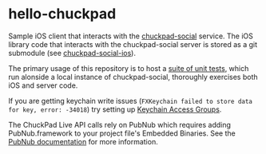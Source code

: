# hello-chuckpad

Sample iOS client that interacts with the [chuckpad-social][1] service. 
The iOS library code that interacts with the chuckpad-social server is stored as a git submodule (see [chuckpad-social-ios][2]).

The primary usage of this repository is to host a [suite of unit tests][4], which run alonside a local instance of chuckpad-social, thoroughly exercises both iOS and server code.

If you are getting keychain write issues (`FXKeychain failed to store data for key, error: -34018`) try setting up [Keychain Access Groups][3].

The ChuckPad Live API calls rely on PubNub which requires adding PubNub.framework to your project file's Embedded Binaries. See the [PubNub documentation][5] for more information.

[1]: https://github.com/markcerqueira/chuckpad-social
[2]: https://github.com/markcerqueira/chuckpad-social-ios
[3]: http://stackoverflow.com/a/38543243
[4]: https://github.com/markcerqueira/hello-chuckpad/tree/master/unit-tests
[5]: https://www.pubnub.com/docs/ios-objective-c/pubnub-objective-c-sdk#how_to_get_it_2
